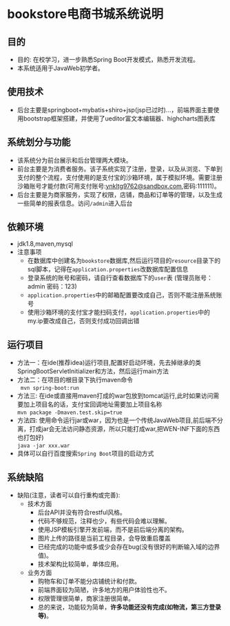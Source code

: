 # bookstore电商书城系统说明
## 目的
  - 目的: 在校学习，进一步熟悉Spring Boot开发模式，熟悉开发流程。
  - 本系统适用于JavaWeb初学者。
## 使用技术
  - 后台主要是springboot+mybatis+shiro+jsp(jsp已过时)...，前端界面主要使用bootstrap框架搭建，并使用了ueditor富文本编辑器、highcharts图表库 
## 系统划分与功能
  - 该系统分为前台展示和后台管理两大模块。  
  - 前台主要是为消费者服务。该子系统实现了注册，登录，以及从浏览、下单到支付的整个流程，支付使用的是支付宝的沙箱环境，属于模拟环境。需要注册沙箱账号才能付款(可用支付账号:ynkltg9762@sandbox.com,密码:111111)。  
  - 后台主要是为商家服务，实现了权限，店铺，商品和订单等的管理，以及生成一些简单的报表信息。访问`/admin`进入后台    
## 依赖环境
  - jdk1.8,maven,mysql
  - 注意事项
    - 在数据库中创建名为`bookstore`数据库,然后运行项目的`resource`目录下的sql脚本，记得在`application.properties`改数据库配置信息
    - 登录系统的账号和密码，请自行查看数据库下的`user`表 (管理员账号：admin 密码：123)
    - `application.properties`中的邮箱配置要改成自己，否则不能注册系统账号
    -  使用沙箱环境的支付宝才能扫码支付，`application.properties`中的my.ip要改成自己，否则支付成功回调出错 
## 运行项目
  - 方法一：在ide(推荐idea)运行项目,配置好启动环境，先去掉继承的类SpringBootServletInitializer和方法，然后运行main方法
  - 方法二：在项目的根目录下执行maven命令  
    ``` mvn spring-boot:run```
  - 方法三: 在ide或直接用maven打成的war包放到tomcat运行,此时如果访问需要加上项目名的话，支付宝回调地址需要加上项目名称  
    ```mvn package -Dmaven.test.skip=true```
  - 方法四: 使用命令运行jar或war，因为也是一个传统JavaWeb项目,前后端不分离，打成jar会无法访问静态资源，所以只能打成war,把WEN-INF下面的东西也打包好)  
    ```java -jar xxx.war```
  - 具体可以自行百度搜索`Spring Boot`项目的启动方式
## 系统缺陷
  - 缺陷(注意，读者可以自行重构或完善):  
    - 技术方面
      - 后台API并没有符合restful风格。
      - 代码不够规范，注释也少，有些代码会难以理解。
      - 使用JSP模板引擎开发前端，而不是前后端分离的架构。
      - 图片上传的路径是当前工程目录，会导致重启覆盖
      - 已经完成的功能中或多或少会存在bug(没有很好的判断输入域的边界值)。
      - 技术架构比较简单，单体应用。
    - 业务方面
      - 购物车和订单不能分店铺统计和付款。
      - 前端界面较为简陋，许多地方的用户体验性也不。
      - 权限管理很简单，商家注册很简单。
      - 总的来说，功能较为简单，**许多功能还没有完成(如物流，第三方登录等)**。
